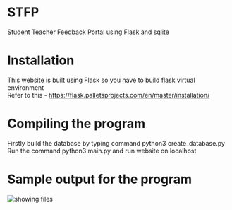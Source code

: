 # STFP
Student Teacher Feedback Portal using Flask and sqlite
# Installation 
This website is built using Flask so you have to build flask virtual environment</br>
Refer to this - https://flask.palletsprojects.com/en/master/installation/ </br>

# Compiling the program
Firstly build the database by typing command python3 create_database.py</br>
Run the command python3 main.py and run website on localhost</br>

# Sample output for the program
![showing files](images/Screenshot(88).png)
